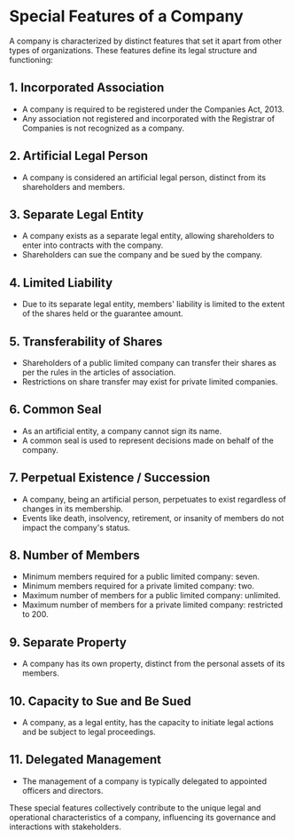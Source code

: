 # Special Features of a Company

A company is characterized by distinct features that set it apart from other types of organizations. These features define its legal structure and functioning:

## 1. Incorporated Association
- A company is required to be registered under the Companies Act, 2013.
- Any association not registered and incorporated with the Registrar of Companies is not recognized as a company.

## 2. Artificial Legal Person
- A company is considered an artificial legal person, distinct from its shareholders and members.

## 3. Separate Legal Entity
- A company exists as a separate legal entity, allowing shareholders to enter into contracts with the company.
- Shareholders can sue the company and be sued by the company.

## 4. Limited Liability
- Due to its separate legal entity, members' liability is limited to the extent of the shares held or the guarantee amount.

## 5. Transferability of Shares
- Shareholders of a public limited company can transfer their shares as per the rules in the articles of association.
- Restrictions on share transfer may exist for private limited companies.

## 6. Common Seal
- As an artificial entity, a company cannot sign its name.
- A common seal is used to represent decisions made on behalf of the company.

## 7. Perpetual Existence / Succession
- A company, being an artificial person, perpetuates to exist regardless of changes in its membership.
- Events like death, insolvency, retirement, or insanity of members do not impact the company's status.

## 8. Number of Members
- Minimum members required for a public limited company: seven.
- Minimum members required for a private limited company: two.
- Maximum number of members for a public limited company: unlimited.
- Maximum number of members for a private limited company: restricted to 200.

## 9. Separate Property
- A company has its own property, distinct from the personal assets of its members.

## 10. Capacity to Sue and Be Sued
- A company, as a legal entity, has the capacity to initiate legal actions and be subject to legal proceedings.

## 11. Delegated Management
- The management of a company is typically delegated to appointed officers and directors.

These special features collectively contribute to the unique legal and operational characteristics of a company, influencing its governance and interactions with stakeholders.
